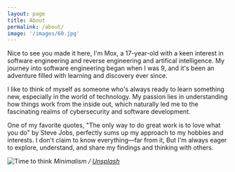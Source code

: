 ```yaml
---
layout: page
title: About
permalink: /about/
image: '/images/60.jpg'
---
```

Nice to see you made it here, I'm Mox, a 17-year-old with a keen interest in software engineering and reverse engineering and artifical intelligence. My journey into software engineering began when I was 9, and it's been an adventure filled with learning and discovery ever since.

I like to think of myself as someone who's always ready to learn something new, especially in the world of technology. My passion lies in understanding how things work from the inside out, which naturally led me to the fascinating realms of cybersecurity and software development.

One of my favorite quotes, "The only way to do great work is to love what you do" by Steve Jobs, perfectly sums up my approach to my hobbies and interests. I don't claim to know everything—far from it, But I'm always eager to explore, understand, and share my findings and thinking with others.

![Time to think]({{site.baseurl}}/images/501.jpg)
*Minimalism / [Unsplash](https://unsplash.com/)*
